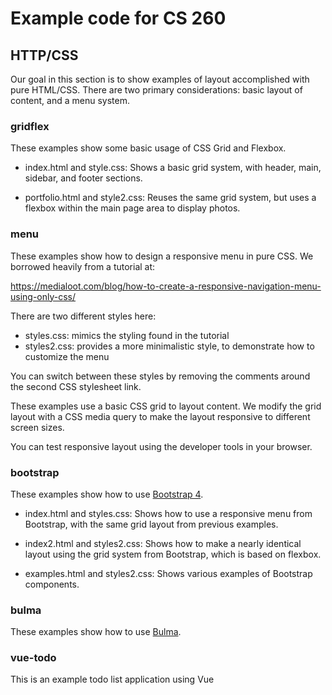 # Example code for CS 260

## HTTP/CSS

Our goal in this section is to show examples of layout accomplished with pure HTML/CSS. There are two
primary considerations: basic layout of content, and a menu system.

### gridflex

These examples show some basic usage of CSS Grid and Flexbox.

* index.html and style.css: Shows a basic grid system, with header,
  main, sidebar, and footer sections.

* portfolio.html and style2.css: Reuses the same grid system, but uses
  a flexbox within the main page area to display photos.

### menu

These examples show how to design a responsive menu in pure CSS. We
borrowed heavily from a tutorial at:

https://medialoot.com/blog/how-to-create-a-responsive-navigation-menu-using-only-css/

There are two different styles here:

* styles.css: mimics the styling found in the tutorial
* styles2.css: provides a more minimalistic style, to demonstrate how to customize the menu

You can switch between these styles by removing the comments around
the second CSS stylesheet link.

These examples use a basic CSS grid to layout content. We modify the grid layout with
a CSS media query to make the layout responsive to different screen sizes.

You can test responsive layout using the developer tools in your browser.

### bootstrap

These examples show how to use [Bootstrap 4](https://getbootstrap.com/).

* index.html and styles.css: Shows how to use a responsive menu from
  Bootstrap, with the same grid layout from previous examples.

* index2.html and styles2.css: Shows how to make a nearly identical
  layout using the grid system from Bootstrap, which is based on
  flexbox.

* examples.html and styles2.css: Shows various examples of Bootstrap
  components.

### bulma

These examples show how to use [Bulma](https://bulma.io/).

### vue-todo

This is an example todo list application using Vue
